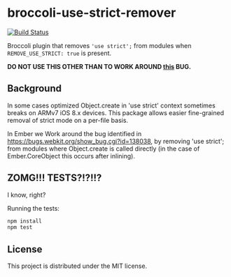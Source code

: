 # broccoli-use-strict-remover

[![Build Status](https://travis-ci.org/rwjblue/broccoli-use-strict-remover.svg?branch=master)](https://travis-ci.org/rwjblue/broccoli-use-strict-remover)

Broccoli plugin that removes `'use strict';` from modules when `REMOVE_USE_STRICT: true` is present.

**DO NOT USE THIS OTHER THAN TO WORK AROUND [this](https://bugs.webkit.org/show_bug.cgi?id=138038) BUG.**

## Background

In some cases optimized Object.create in 'use strict' context sometimes breaks on ARMv7 iOS 8.x devices. This package
allows easier fine-grained removal of strict mode on a per-file basis.

In Ember we Work around the bug identified in https://bugs.webkit.org/show_bug.cgi?id=138038, by removing 'use strict'; from
modules where Object.create is called directly (in the case of Ember.CoreObject this occurs after inlining).

## ZOMG!!! TESTS?!?!!?

I know, right?

Running the tests:

```javascript
npm install
npm test
```

## License

This project is distributed under the MIT license.
